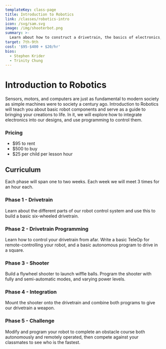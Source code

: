 ```yaml
---
templateKey: class-page
title: Introduction to Robotics
link: /classes/robotics-intro
icon: /svg/sam.svg
image: /img/shooterbot.png
summary: >-
  Learn about how to construct a drivetrain, the basics of electronics, and how to code your machine to life!
target: 7th-9th
cost: '$95-$400 + $20/hr'
bios:
  - Stephen Krider
  - Trinity Chung
---
```

# Introduction to Robotics
Sensors, motors, and computers are just as fundamental to modern society as simple machines were to society a century ago. Introduction to Robotics will teach you about basic robot components and serve as a guide to bringing your creations to life. In it, we will explore how to integrate electronics into our designs, and use programming to control them.

### Pricing
* $95 to rent
* $500 to buy
* $25 per child per lesson hour

## Curriculum
Each phase will span one to two weeks. Each week we will meet 3 times for an hour each.

### Phase 1 - Drivetrain

Learn about the different parts of our robot control system and use this to build a basic six-wheeled drivetrain.

### Phase 2 - Drivetrain Programming

Learn how to control your drivetrain from afar. Write a basic TeleOp for remote-controlling your robot, and a basic autonomous program to drive in a square.

### Phase 3 - Shooter

Build a flywheel shooter to launch wiffle balls. Program the shooter with fully and semi-automatic modes, and varying power levels.

### Phase 4 - Integration

Mount the shooter onto the drivetrain and combine both programs to give our drivetrain a weapon. 

### Phase 5 - Challenge

Modify and program your robot to complete an obstacle course both autonomously and remotely operated, then compete against your classmates to see who is the fastest.